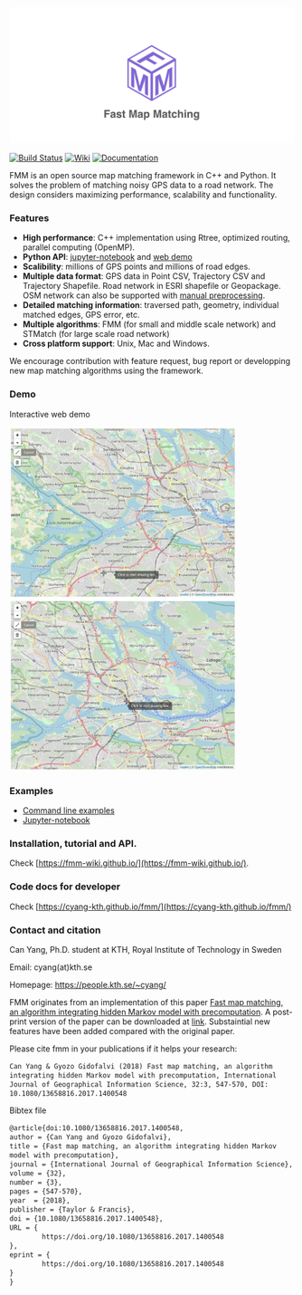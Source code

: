 <div align="center">
  <img src="img/fmm_social.jpg">
</div>


[![Build Status](https://travis-ci.org/cyang-kth/fmm.svg?branch=master)](https://travis-ci.org/github/cyang-kth/fmm)
[![Wiki](https://img.shields.io/badge/wiki-website-blue.svg)](https://fmm-wiki.github.io/)
[![Documentation](https://img.shields.io/badge/docs-doxygen-blue.svg)](https://cyang-kth.github.io/fmm/)

FMM is an open source map matching framework in C++ and Python. It solves the problem of matching noisy GPS data to a road network. The design considers maximizing performance, scalability and functionality.

### Features

- **High performance**: C++ implementation using Rtree, optimized routing, parallel computing (OpenMP).
- **Python API**: [jupyter-notebook](example/notebook) and [web demo](example/web_demo)
- **Scalibility**: millions of GPS points and millions of road edges.  
- **Multiple data format**: GPS data in Point CSV, Trajectory CSV and Trajectory Shapefile. Road network in ESRI shapefile or Geopackage. OSM network can also be supported with [manual preprocessing](https://github.com/cyang-kth/osm_mapmatching).
- **Detailed matching information**: traversed path, geometry, individual matched edges, GPS error, etc.
- **Multiple algorithms**: FMM (for small and middle scale network) and STMatch (for large scale road network)
- **Cross platform support**: Unix, Mac and Windows.

We encourage contribution with feature request, bug report or developping new map matching algorithms using the framework.

### Demo

Interactive web demo

<img src="img/demo3.gif" width="400"/> <img src="img/demo4.gif" width="400"/>

### Examples

- [Command line examples](example/command_line_example)
- [Jupyter-notebook](example/notebook)

### Installation, tutorial and API.

Check [https://fmm-wiki.github.io/](https://fmm-wiki.github.io/).

### Code docs for developer

Check [https://cyang-kth.github.io/fmm/](https://cyang-kth.github.io/fmm/)

### Contact and citation

Can Yang, Ph.D. student at KTH, Royal Institute of Technology in Sweden

Email: cyang(at)kth.se

Homepage: https://people.kth.se/~cyang/

FMM originates from an implementation of this paper [Fast map matching, an algorithm integrating hidden Markov model with precomputation](http://www.tandfonline.com/doi/full/10.1080/13658816.2017.1400548). A post-print version of the paper can be downloaded at [link](https://people.kth.se/~cyang/bib/fmm.pdf). Substaintial new features have been added compared with the original paper.  

Please cite fmm in your publications if it helps your research:

    Can Yang & Gyozo Gidofalvi (2018) Fast map matching, an algorithm
    integrating hidden Markov model with precomputation, International Journal of Geographical Information Science, 32:3, 547-570, DOI: 10.1080/13658816.2017.1400548

Bibtex file

    @article{doi:10.1080/13658816.2017.1400548,
    author = {Can Yang and Gyozo Gidofalvi},
    title = {Fast map matching, an algorithm integrating hidden Markov model with precomputation},
    journal = {International Journal of Geographical Information Science},
    volume = {32},
    number = {3},
    pages = {547-570},
    year  = {2018},
    publisher = {Taylor & Francis},
    doi = {10.1080/13658816.2017.1400548},
    URL = {
            https://doi.org/10.1080/13658816.2017.1400548
    },
    eprint = {
            https://doi.org/10.1080/13658816.2017.1400548   
    }
    }
